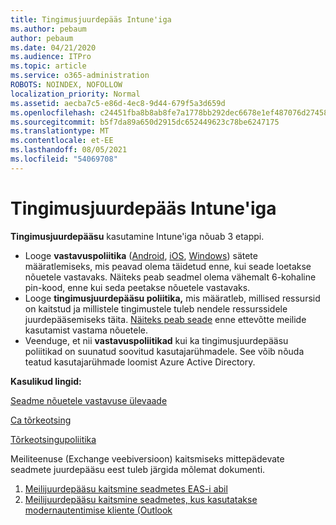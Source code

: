 ```yaml
---
title: Tingimusjuurdepääs Intune'iga
ms.author: pebaum
author: pebaum
ms.date: 04/21/2020
ms.audience: ITPro
ms.topic: article
ms.service: o365-administration
ROBOTS: NOINDEX, NOFOLLOW
localization_priority: Normal
ms.assetid: aecba7c5-e86d-4ec8-9d44-679f5a3d659d
ms.openlocfilehash: c24451fba8b8ab8fe7a1778bb292dec6678e1ef487076d27458c9aeb4963c683
ms.sourcegitcommit: b5f7da89a650d2915dc652449623c78be6247175
ms.translationtype: MT
ms.contentlocale: et-EE
ms.lasthandoff: 08/05/2021
ms.locfileid: "54069708"
---
```

# <a name="conditional-access-with-intune"></a>Tingimusjuurdepääs Intune'iga

**Tingimusjuurdepääsu** kasutamine Intune'iga nõuab 3 etappi.

- Looge **vastavuspoliitika** ([Android](https://docs.microsoft.com/intune/compliance-policy-create-android), [iOS](https://docs.microsoft.com/intune/compliance-policy-create-ios), [Windows](https://docs.microsoft.com//intune/compliance-policy-create-windows)) sätete määratlemiseks, mis peavad olema täidetud enne, kui seade loetakse nõuetele vastavaks. Näiteks peab seadmel olema vähemalt 6-kohaline pin-kood, enne kui seda peetakse nõuetele vastavaks.
- Looge **tingimusjuurdepääsu poliitika,**  mis määratleb, millised ressursid on kaitstud ja millistele tingimustele tuleb nendele ressurssidele juurdepääsemiseks täita.  [Näiteks peab seade](https://docs.microsoft.com/intune/tutorial-protect-email-on-unmanaged-devices#create-conditional-access-policies)  enne ettevõtte meilide kasutamist vastama nõuetele.
- Veenduge, et nii **vastavuspoliitikad** kui ka tingimusjuurdepääsu poliitikad on suunatud soovitud kasutajarühmadele.  See võib nõuda teatud kasutajarühmade loomist Azure Active Directory.

**Kasulikud lingid:**

[Seadme nõuetele vastavuse ülevaade](https://docs.microsoft.com/intune/device-compliance-get-started)

[Ca tõrkeotsing](https://docs.microsoft.com/intune/troubleshoot-conditional-access)

[Tõrkeotsingupoliitika](https://docs.microsoft.com/troubleshoot/mem/intune/troubleshoot-policies-in-microsoft-intune)

Meiliteenuse (Exchange veebiversioon) kaitsmiseks mittepädevate seadmete juurdepääsu eest tuleb järgida mõlemat dokumenti.

1. [Meilijuurdepääsu kaitsmine seadmetes EAS-i abil](https://docs.microsoft.com/intune/tutorial-protect-email-on-unmanaged-devices)
2. [Meilijuurdepääsu kaitsmine seadmetes, kus kasutatakse modernautentimise kliente (Outlook](https://docs.microsoft.com/intune/tutorial-protect-email-on-enrolled-devices)